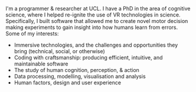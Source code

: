 I'm a programmer & researcher at UCL. I have a PhD in the area of cognitive science, where I helped re-ignite the use of VR technologies in science. Specifically, I built software that allowed me to create novel motor decision making experiments to gain insight into how humans learn from errors. Some of my interests:

* Immersive technologies, and the challenges and opportunities they bring (technical, social, or otherwise)
* Coding with craftsmanship: producing efficient, intuitive, and maintainable software
* The study of human cognition, perception, & action
* Data processing, modelling, visualisation and analysis
* Human factors, design and user experience